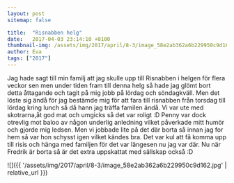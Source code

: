 ```yaml
---
layout: post
sitemap: false

title:  "Risnabben helg"
date:   2017-04-03 23:14:10 +0100
thumbnail-img: /assets/img/2017/april/8-3/image_58e2ab362a6b229950c9d162.jpg
author: Eva
tags: ["2017"]
---
```


Jag hade sagt till min familj att jag skulle upp till Risnabben i helgen för flera veckor sen men under tiden fram till denna helg så hade jag glömt bort detta åttagande och tagit på mig jobb på lördag och söndagkväll. Men det löste sig ändå för jag bestämde mig för att fara till risnabben från torsdag till lördag kring lunch så då hann jag träffa familen ändå. Vi var ute med skotrarna,åt god mat och umgicks så det var roligt :D Penny var dock otrevlig mot baloo av någon underlig anledning vilket påverkade mitt humör och gjorde mig ledsen. Men vi jobbade lite på det där borta så innan jag for hem så var hon schysst igen vilket kändes bra. Det var kul att få komma upp till risis och hänga med familjen för det var längesen nu jag var där. Nu när Fredrik är borta så är det extra uppskattat med sällskap också :D

![]({{ '/assets/img/2017/april/8-3/image_58e2ab362a6b229950c9d162.jpg'  | relative_url }})

